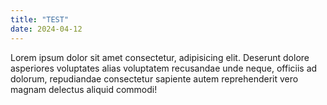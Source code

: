 ```yaml
---
title: "TEST"
date: 2024-04-12
---
```

Lorem ipsum dolor sit amet consectetur, adipisicing elit. Deserunt dolore asperiores voluptates alias voluptatem recusandae unde neque, officiis ad dolorum, repudiandae consectetur sapiente autem reprehenderit vero magnam delectus aliquid commodi!
